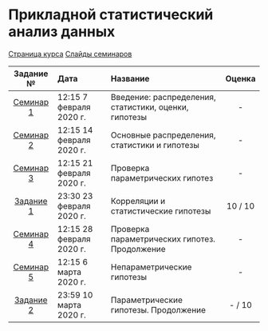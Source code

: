 # Прикладной статистический анализ данных

[Страница курса](https://github.com/mmp-asda/mmp_asda_spring_2020)
[Слайды семинаров](http://www.machinelearning.ru/wiki/index.php?title=ПСАД)

| Задание № | Дата | Название | Оценка |
| :--: | :----------- | :----------- | :----: |
| [Семинар 1](seminar1/) | 12:15 7 февраля 2020 г. | Введение: распределения, статистики, оценки, гипотезы | - |
| [Семинар 2](seminar2/) | 12:15 14 февраля 2020 г. | Основные распределения, статистики и гипотезы | - |
| [Семинар 3](seminar3/) | 12:15 21 февраля 2020 г. | Проверка параметрических гипотез | - |
| [Задание 1](task1/) | 23:30 23 февраля 2020 г. | Корреляции и статистические гипотезы | 10 / 10 |
| [Семинар 4](seminar4/) | 12:15 28 февраля 2020 г. | Проверка параметрических гипотез. Продолжение | - |
| [Семинар 5](seminar5/) | 12:15 6 марта 2020 г. | Непараметрические гипотезы | - |
| [Задание 2](task2/) | 23:59 10 марта 2020 г. | Параметрические гипотезы. Продолжение | - / 10 |
